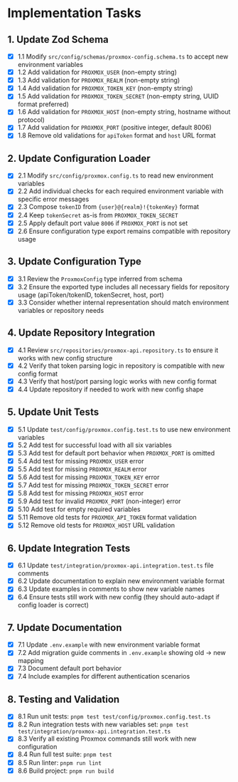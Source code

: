 # Implementation Tasks

## 1. Update Zod Schema
- [x] 1.1 Modify `src/config/schemas/proxmox-config.schema.ts` to accept new environment variables
- [x] 1.2 Add validation for `PROXMOX_USER` (non-empty string)
- [x] 1.3 Add validation for `PROXMOX_REALM` (non-empty string)
- [x] 1.4 Add validation for `PROXMOX_TOKEN_KEY` (non-empty string)
- [x] 1.5 Add validation for `PROXMOX_TOKEN_SECRET` (non-empty string, UUID format preferred)
- [x] 1.6 Add validation for `PROXMOX_HOST` (non-empty string, hostname without protocol)
- [x] 1.7 Add validation for `PROXMOX_PORT` (positive integer, default 8006)
- [x] 1.8 Remove old validations for `apiToken` format and `host` URL format

## 2. Update Configuration Loader
- [x] 2.1 Modify `src/config/proxmox.config.ts` to read new environment variables
- [x] 2.2 Add individual checks for each required environment variable with specific error messages
- [x] 2.3 Compose `tokenID` from `{user}@{realm}!{tokenKey}` format
- [x] 2.4 Keep `tokenSecret` as-is from `PROXMOX_TOKEN_SECRET`
- [x] 2.5 Apply default port value `8006` if `PROXMOX_PORT` is not set
- [x] 2.6 Ensure configuration type export remains compatible with repository usage

## 3. Update Configuration Type
- [x] 3.1 Review the `ProxmoxConfig` type inferred from schema
- [x] 3.2 Ensure the exported type includes all necessary fields for repository usage (apiToken/tokenID, tokenSecret, host, port)
- [x] 3.3 Consider whether internal representation should match environment variables or repository needs

## 4. Update Repository Integration
- [x] 4.1 Review `src/repositories/proxmox-api.repository.ts` to ensure it works with new config structure
- [x] 4.2 Verify that token parsing logic in repository is compatible with new config format
- [x] 4.3 Verify that host/port parsing logic works with new config format
- [x] 4.4 Update repository if needed to work with new config shape

## 5. Update Unit Tests
- [x] 5.1 Update `test/config/proxmox.config.test.ts` to use new environment variables
- [x] 5.2 Add test for successful load with all six variables
- [x] 5.3 Add test for default port behavior when `PROXMOX_PORT` is omitted
- [x] 5.4 Add test for missing `PROXMOX_USER` error
- [x] 5.5 Add test for missing `PROXMOX_REALM` error
- [x] 5.6 Add test for missing `PROXMOX_TOKEN_KEY` error
- [x] 5.7 Add test for missing `PROXMOX_TOKEN_SECRET` error
- [x] 5.8 Add test for missing `PROXMOX_HOST` error
- [x] 5.9 Add test for invalid `PROXMOX_PORT` (non-integer) error
- [x] 5.10 Add test for empty required variables
- [x] 5.11 Remove old tests for `PROXMOX_API_TOKEN` format validation
- [x] 5.12 Remove old tests for `PROXMOX_HOST` URL validation

## 6. Update Integration Tests
- [x] 6.1 Update `test/integration/proxmox-api.integration.test.ts` file comments
- [x] 6.2 Update documentation to explain new environment variable format
- [x] 6.3 Update examples in comments to show new variable names
- [x] 6.4 Ensure tests still work with new config (they should auto-adapt if config loader is correct)

## 7. Update Documentation
- [x] 7.1 Update `.env.example` with new environment variable format
- [x] 7.2 Add migration guide comments in `.env.example` showing old → new mapping
- [x] 7.3 Document default port behavior
- [x] 7.4 Include examples for different authentication scenarios

## 8. Testing and Validation
- [x] 8.1 Run unit tests: `pnpm test test/config/proxmox.config.test.ts`
- [x] 8.2 Run integration tests with new variables set: `pnpm test test/integration/proxmox-api.integration.test.ts`
- [x] 8.3 Verify all existing Proxmox commands still work with new configuration
- [x] 8.4 Run full test suite: `pnpm test`
- [x] 8.5 Run linter: `pnpm run lint`
- [x] 8.6 Build project: `pnpm run build`
